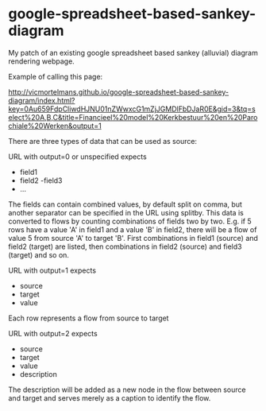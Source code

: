 google-spreadsheet-based-sankey-diagram
=======================================

My patch of an existing google spreadsheet based sankey (alluvial) diagram rendering webpage.

Example of calling this page:

http://vicmortelmans.github.io/google-spreadsheet-based-sankey-diagram/index.html?key=0Au659FdpCliwdHJNU01nZWwxcG1mZjJGMDlFbDJaR0E&gid=3&tq=select%20A,B,C&title=Financieel%20model%20Kerkbestuur%20en%20Parochiale%20Werken&output=1

There are three types of data that can be used as source:


URL with output=0 or unspecified expects

- field1
- field2
-field3
- …

The fields can contain combined values, by default split on comma, but another separator can be specified in the URL using splitby.
This data is converted to flows by counting combinations of fields two by two. E.g. if 5 rows have a value 'A' in field1 and a value 'B' in field2, there will be a flow of value 5 from source 'A' to target 'B'. First combinations in field1 (source) and field2 (target) are listed, then combinations in field2 (source) and field3 (target) and so on.


URL with output=1 expects

- source
- target
- value

Each row represents a flow from source to target


URL with output=2 expects

- source
- target
- value
- description

The description will be added as a new node in the flow between source and target and serves merely as a caption to identify the flow.

